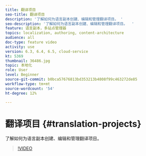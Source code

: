 ```yaml
---
title: 翻译项目
seo-title: 翻译项目
description: '了解如何为语言副本创建、编辑和管理翻译项目。 '
seo-description: '了解如何为语言副本创建、编辑和管理翻译项目。  '
feature: 语言副本，多站点管理器
topics: localization, authoring, content-architecture
audience: all
doc-type: feature video
activity: use
version: 6.3, 6.4, 6.5, cloud-service
kt: 5369
thumbnail: 36486.jpg
topic: 本地化
role: User
level: Beginner
source-git-commit: b0bca57676813bd353213b4808f99c463272de85
workflow-type: tm+mt
source-wordcount: '54'
ht-degree: 12%

---
```



# 翻译项目 {#translation-projects}

了解如何为语言副本创建、编辑和管理翻译项目。

>[!VIDEO](https://video.tv.adobe.com/v/36486?quality=12&learn=on)
